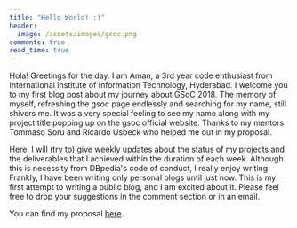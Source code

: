 ```yaml
---
title: "Hello World! :)"
header:
  image: /assets/images/gsoc.png
comments: true
read_time: true
---
```


Hola! Greetings for the day. I am Aman, a 3rd year code enthusiast from International Institute of Information Technology, Hyderabad. I welcome you to my first blog post about my journey about GSoC 2018. The memory of myself, refreshing the gsoc page endlessly and searching for my name, still shivers me. It was a very special feeling to see my name along with my project title popping up on the gsoc official website. Thanks to my mentors Tommaso Soru and Ricardo Usbeck who helped me out in my proposal.

Here, I will (try to) give weekly updates about the status of my projects and the deliverables that I achieved within the duration of each week. Although this is necessity from DBpedia's code of conduct, I really enjoy writing. Frankly, I have been writing only personal blogs until just now. This is my first attempt to writing a public blog, and I am excited about it. Please feel free to drop your suggestions in the comment section or in an email. 

You can find my proposal [here](https://drive.google.com/open?id=1c41xgYnwj3m8fNUomo4jVbdCQ-t6rooj).
